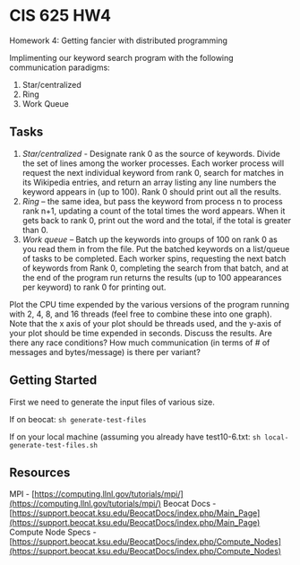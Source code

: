 # CIS 625 HW4

Homework 4: Getting fancier with distributed programming

Implimenting our keyword search program with the following communication paradigms:

1. Star/centralized
1. Ring
1. Work Queue

## Tasks

1. *Star/centralized* - Designate rank 0 as the source of keywords.  Divide the set of lines among the worker processes.  Each worker process will request the next individual keyword from rank 0, search for matches in its Wikipedia entries, and return an array listing any line numbers the keyword appears in (up to 100).  Rank 0 should print out all the results.
1. *Ring* – the same idea, but pass the keyword from process n to process rank n+1, updating a count of the total times the word appears. When it gets back to rank 0, print out the word and the total, if the total is greater than 0.
1. *Work queue* – Batch up the keywords into groups of 100 on rank 0 as you read them in from the file. Put the batched keywords on a list/queue of tasks to be completed. Each worker spins, requesting the next batch of keywords from Rank 0, completing the search from that batch, and at the end of the program run returns the results (up to 100 appearances per keyword) to rank 0 for printing out.

Plot the CPU time expended by the various versions of the program running with 2, 4, 8, and 16 threads (feel free to combine these into one graph). Note that the x axis of your plot should be threads used, and the y-axis of your plot should be time expended in seconds. Discuss the results. Are there any race conditions? How much communication (in terms of # of messages and bytes/message) is there per variant?

## Getting Started

First we need to generate the input files of various size.

If on beocat: `sh generate-test-files`

If on your local machine (assuming you already have test10-6.txt: `sh local-generate-test-files.sh`

## Resources

MPI - [https://computing.llnl.gov/tutorials/mpi/](https://computing.llnl.gov/tutorials/mpi/)
Beocat Docs - [https://support.beocat.ksu.edu/BeocatDocs/index.php/Main_Page](https://support.beocat.ksu.edu/BeocatDocs/index.php/Main_Page)
Compute Node Specs - [https://support.beocat.ksu.edu/BeocatDocs/index.php/Compute_Nodes](https://support.beocat.ksu.edu/BeocatDocs/index.php/Compute_Nodes)


